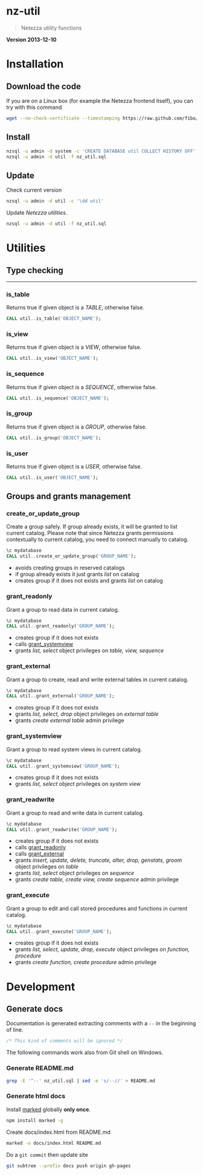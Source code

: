 nz-util
=======

> Netezza utility functions

**Version 2013-12-10**
# Installation

## Download the code

If you are on a Linux box (for example the Netezza frontend itself), you can try with this command

```bash
wget --no-check-certificate --timestamping https://raw.github.com/fibo/nz-util/master/nz_util.sql
```

## Install

```bash
nzsql -u admin -d system -c 'CREATE DATABASE util COLLECT HISTORY OFF'
nzsql -u admin -d util -f nz_util.sql
```

## Update

Check current version

```bash
nzsql -u admin -d util -c '\dd util'
```

Update *Netezza utilities*.

```bash
nzsql -u admin -d util -f nz_util.sql
```

# Utilities


## Type checking

----------------

### is_table

Returns true if given object is a *TABLE*, otherwise false.

```sql
CALL util..is_table('OBJECT_NAME');
```


### is_view

Returns true if given object is a *VIEW*, otherwise false.

```sql
CALL util..is_view('OBJECT_NAME');
```


### is_sequence

Returns true if given object is a *SEQUENCE*, otherwise false.

```sql
CALL util..is_sequence('OBJECT_NAME');
```


### is_group

Returns true if given object is a *GROUP*, otherwise false.

```sql
CALL util..is_group('OBJECT_NAME');
```


### is_user

Returns true if given object is a *USER*, otherwise false.

```sql
CALL util..is_user('OBJECT_NAME');
```


## Groups and grants management


### create_or_update_group

Create a group safely. If group already exists, it will be granted to list current catalog.
Please note that since Netezza grants permissions contextually to current catalog,
you need to connect manually to catalog.

```sql
\c mydatabase
CALL util..create_or_update_group('GROUP_NAME');
```

* avoids creating groups in reserved catalogs
* if group already exists it just grants *list* on catalog
* creates group if it does not exists and grants *list* on catalog

### grant_readonly

Grant a group to read data in current catalog.

```sql
\c mydatabase
CALL util..grant_readonly('GROUP_NAME');
```

* creates group if it does not exists
* calls [grant_systemview](#grant_systemview)
* grants *list, select* object privileges on *table, view, sequence*

### grant_external

Grant a group to create, read and write external tables in current catalog.

```sql
\c mydatabase
CALL util..grant_external('GROUP_NAME');
```

* creates group if it does not exists
* grants *list, select, drop* object privileges on *external table*
* grants *create external table* admin privilege

### grant_systemview

Grant a group to read system views in current catalog.

```sql
\c mydatabase
CALL util..grant_systemview('GROUP_NAME');
```

* creates group if it does not exists
* grants *list, select* object privileges on *system view*

### grant_readwrite

Grant a group to read and write data in current catalog.

```sql
\c mydatabase
CALL util..grant_readwrite('GROUP_NAME');
```

* creates group if it does not exists
* calls [grant_readonly](#grant_readonly)
* calls [grant_external](#grant_external)
* grants *insert, update, delete, truncate, alter, drop, genstats, groom* object privileges on *table*
* grants *list, select* object privileges on *sequence*
* grants *create table, create view, create sequence* admin privilege

### grant_execute

Grant a group to edit and call stored procedures and functions in current catalog.

```sql
\c mydatabase
CALL util..grant_execute('GROUP_NAME');
```

* creates group if it does not exists
* grants *list, select, update, drop, execute* object privileges on *function, procedure*
* grants *create function, create procedure* admin privilege

# Development

## Generate docs

Documentation is generated extracting comments with a `--` in the beginning of line.

```sql
/* This kind of comments will be ignored */
```
The following commands work also from Git shell on Windows.

### Generate README.md

```bash
grep -E '^--' nz_util.sql | sed -e 's/--//' > README.md
```

### Generate html docs

Install [marked](https://github.com/chjj/marked) globally **only once**.

```bash
npm install marked -g
```

Create docs/index.html from README.md

```bash
marked -o docs/index.html README.md
```

Do a `git commit` then update site

```bash
git subtree --prefix docs push origin gh-pages
```

